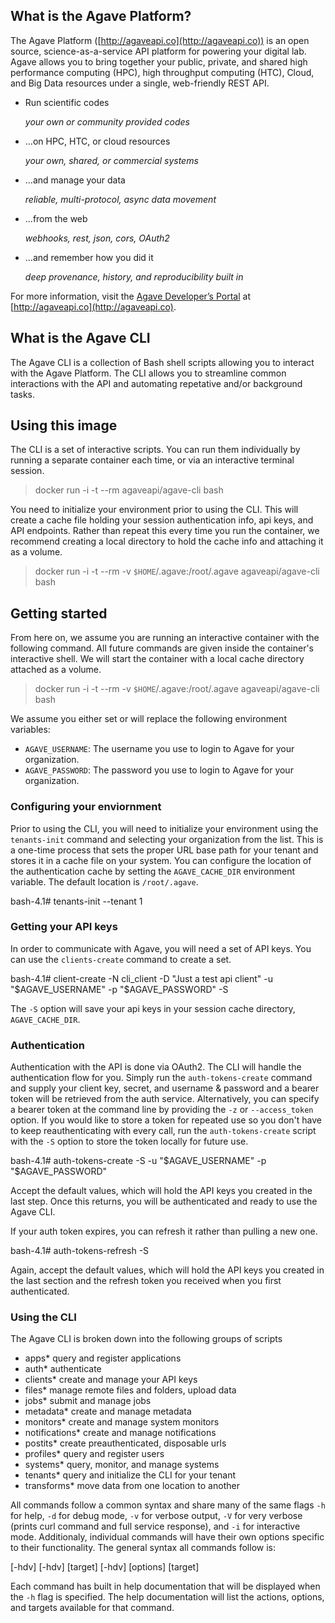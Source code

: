 ## What is the Agave Platform?

The Agave Platform ([http://agaveapi.co](http://agaveapi.co)) is an open source, science-as-a-service API platform for powering your digital lab. Agave allows you to bring together your public, private, and shared high performance computing (HPC), high throughput computing (HTC), Cloud, and Big Data resources under a single, web-friendly REST API.

* Run scientific codes

  *your own or community provided codes*

* ...on HPC, HTC, or cloud resources

  *your own, shared, or commercial systems*

* ...and manage your data

  *reliable, multi-protocol, async data movement*

* ...from the web

  *webhooks, rest, json, cors, OAuth2*

* ...and remember how you did it

  *deep provenance, history, and reproducibility built in*

For more information, visit the [Agave Developer’s Portal](http://agaveapi.co) at [http://agaveapi.co](http://agaveapi.co).


## What is the Agave CLI

The Agave CLI is a collection of Bash shell scripts allowing you to interact with the Agave Platform. The CLI allows you to streamline common interactions with the API and automating repetative and/or background tasks.


## Using this image

The CLI is a set of interactive scripts. You can run them individually by running a separate container each time, or via an interactive terminal session.

  > docker run -i -t --rm agaveapi/agave-cli bash

You need to initialize your environment prior to using the CLI. This will create a cache file holding your session authentication info, api keys, and API endpoints. Rather than repeat this every time you run the container, we recommend creating a local directory to hold the cache info and attaching it as a volume.

  > docker run -i -t --rm -v `$HOME`/.agave:/root/.agave agaveapi/agave-cli bash

## Getting started

From here on, we assume you are running an interactive container with the following command. All future commands are given inside the container's interactive shell. We will start the container with a local cache directory attached as a volume.

  > docker run -i -t --rm -v `$HOME`/.agave:/root/.agave agaveapi/agave-cli bash

We assume you either set or will replace the following environment variables:

* `AGAVE_USERNAME`: The username you use to login to Agave for your organization.
* `AGAVE_PASSWORD`: The password you use to login to Agave for your organization.


### Configuring your enviornment

Prior to using the CLI, you will need to initialize your environment using the `tenants-init` command and selecting your organization from the list. This is a one-time process that sets the proper URL base path for your tenant and stores it in a cache file on your system. You can configure the location of the authentication cache by setting the `AGAVE_CACHE_DIR` environment variable. The default location is `/root/.agave`.

  bash-4.1# tenants-init --tenant 1

### Getting your API keys

In order to communicate with Agave, you will need a set of API keys. You can use the `clients-create` command to create a set.

  bash-4.1# client-create -N cli_client -D "Just a test api client" -u "$AGAVE_USERNAME" -p "$AGAVE_PASSWORD" -S

The `-S` option will save your api keys in your session cache directory, `AGAVE_CACHE_DIR`.


### Authentication

Authentication with the API is done via OAuth2. The CLI will handle the authentication flow for you. Simply run the `auth-tokens-create` command and supply your client key, secret, and username & password and a bearer token will be retrieved from the auth service. Alternatively, you can specify a bearer token at the command line by providing the `-z` or `--access_token` option. If you would like to store a token for repeated use so you don't have to keep reauthenticating with every call, run the `auth-tokens-create` script with the `-S` option to store the token locally for future use.

  bash-4.1# auth-tokens-create -S -u "$AGAVE_USERNAME" -p "$AGAVE_PASSWORD"

Accept the default values, which will hold the API keys you created in the last step. Once this returns, you will be authenticated and ready to use the Agave CLI.

If your auth token expires, you can refresh it rather than pulling a new one.

  bash-4.1# auth-tokens-refresh -S

Again, accept the default values, which will hold the API keys you created in the last section and the refresh token you received when you first authenticated.

### Using the CLI

The Agave CLI is broken down into the following groups of scripts

  - apps*           query and register applications
  - auth*           authenticate
  - clients*        create and manage your API keys
  - files*          manage remote files and folders, upload data
  - jobs*           submit and manage jobs
  - metadata*			  create and manage metadata
  - monitors*			  create and manage system monitors
  - notifications*  create and manage notifications
  - postits*        create preauthenticated, disposable urls
  - profiles*       query and register users
  - systems*        query, monitor, and manage systems
  - tenants*        query and initialize the CLI for your tenant
  - transforms*     move data from one location to another

All commands follow a common syntax and share many of the same flags `-h` for help, `-d` for debug mode, `-v` for verbose output, `-V` for very verbose (prints curl command and full service response), and `-i` for interactive mode. Additionaly, individual commands will have their own options specific to their functionality. The general syntax all commands follow is:

  <command> [-hdv]
  <command> [-hdv] [target]
  <command> [-hdv] [options] [target]

Each command has built in help documentation that will be displayed when the `-h` flag is specified. The help documentation will list the actions, options, and targets available for that command.

